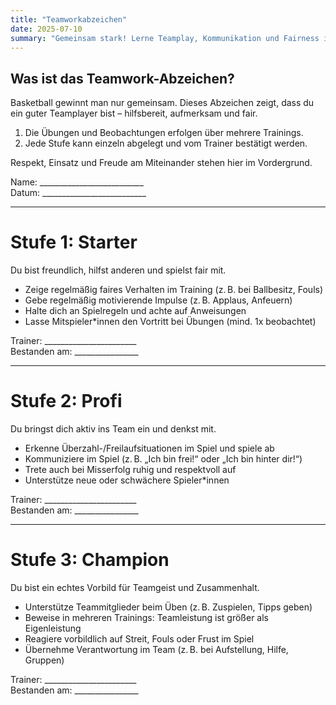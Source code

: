 ```yaml
---
title: "Teamworkabzeichen"
date: 2025-07-10
summary: "Gemeinsam stark! Lerne Teamplay, Kommunikation und Fairness im Basketball."
---
```


## Was ist das Teamwork-Abzeichen?

Basketball gewinnt man nur gemeinsam. Dieses Abzeichen zeigt, dass du ein guter Teamplayer bist – hilfsbereit, aufmerksam und fair.

1. Die Übungen und Beobachtungen erfolgen über mehrere Trainings.
1. Jede Stufe kann einzeln abgelegt und vom Trainer bestätigt werden.

Respekt, Einsatz und Freude am Miteinander stehen hier im Vordergrund.

Name: __________________________  
Datum: __________________________

---

# Stufe 1: Starter
Du bist freundlich, hilfst anderen und spielst fair mit.

* Zeige regelmäßig faires Verhalten im Training (z. B. bei Ballbesitz, Fouls)
* Gebe regelmäßig motivierende Impulse (z. B. Applaus, Anfeuern)
* Halte dich an Spielregeln und achte auf Anweisungen
* Lasse Mitspieler*innen den Vortritt bei Übungen (mind. 1x beobachtet)

Trainer: _______________________  
Bestanden am: ________________

---

# Stufe 2: Profi
Du bringst dich aktiv ins Team ein und denkst mit.

* Erkenne Überzahl-/Freilaufsituationen im Spiel und spiele ab
* Kommuniziere im Spiel (z. B. „Ich bin frei!“ oder „Ich bin hinter dir!“)
* Trete auch bei Misserfolg ruhig und respektvoll auf
* Unterstütze neue oder schwächere Spieler*innen

Trainer: _______________________  
Bestanden am: ________________

---

# Stufe 3: Champion
Du bist ein echtes Vorbild für Teamgeist und Zusammenhalt.

* Unterstütze Teammitglieder beim Üben (z. B. Zuspielen, Tipps geben)
* Beweise in mehreren Trainings: Teamleistung ist größer als Eigenleistung
* Reagiere vorbildlich auf Streit, Fouls oder Frust im Spiel
* Übernehme Verantwortung im Team (z. B. bei Aufstellung, Hilfe, Gruppen)

Trainer: _______________________  
Bestanden am: ________________

